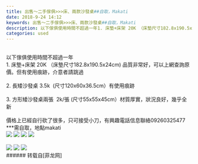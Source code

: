 ```yaml
---
title: 出售～二手傢俱>>>床、兩款沙發桌##自取，Makati
date: 2018-9-24 14:12
keywords: 出售～二手傢俱>>>床、兩款沙發桌##自取，Makati
description: 以下傢俱使用時間不超過一年1. 床墊+床架 20K （床墊尺寸182.8x190.5x24cm) 品質非常好，可以上網查詢原價。但有使用痕跡，介意者請跳過2. 長矮沙發桌 3.5k  (尺寸120x60x36.5cm）有使用痕跡3. 方形矮沙發桌兩張  2k/張 (尺寸55x55x45cm）材質厚實，狀況良好，幾乎全新價格上已經自行砍了很多，只可接受小刀，有興趣電話信息聯絡09260325477***需自取，地點makati
categories: used
---
```

<td class="t_f" id="postmessage_1871437">

<br/>
以下傢俱使用時間不超過一年<br/>
1. 床墊+床架 20K （床墊尺寸182.8x190.5x24cm) 品質非常好，可以上網查詢原價。但有使用痕跡，介意者請跳過<br/>
<br/>
2. 長矮沙發桌 3.5k  (尺寸120x60x36.5cm）有使用痕跡<br/>
<br/>
3. 方形矮沙發桌兩張  2k/張 (尺寸55x55x45cm）材質厚實，狀況良好，幾乎全新<br/>
<br/>
價格上已經自行砍了很多，只可接受小刀，有興趣電話信息聯絡09260325477<br/>
***需自取，地點makati<br/>

<img aid="950378" data-cf-modified-0a65c0721943efe42d1cdeec-="" file="data/attachment/forum/201809/24/135938bddoho1671719do7.jpg.thumb.jpg" id="aimg_950378" inpost="1" onclick="" onmouseover="" src="http://www.flw.ph/data/attachment/forum/201809/24/135938bddoho1671719do7.jpg" style="cursor:pointer" zoomfile="data/attachment/forum/201809/24/135938bddoho1671719do7.jpg"/>



<img aid="950379" data-cf-modified-0a65c0721943efe42d1cdeec-="" file="data/attachment/forum/201809/24/135945fzktbnn1ggdgk1nn.jpg.thumb.jpg" id="aimg_950379" inpost="1" onclick="" onmouseover="" src="http://www.flw.ph/data/attachment/forum/201809/24/135945fzktbnn1ggdgk1nn.jpg" style="cursor:pointer" zoomfile="data/attachment/forum/201809/24/135945fzktbnn1ggdgk1nn.jpg"/>



<img aid="950381" data-cf-modified-0a65c0721943efe42d1cdeec-="" file="data/attachment/forum/201809/24/135958lm076u476dudm46n.jpg.thumb.jpg" id="aimg_950381" inpost="1" onclick="" onmouseover="" src="http://www.flw.ph/data/attachment/forum/201809/24/135958lm076u476dudm46n.jpg" style="cursor:pointer" zoomfile="data/attachment/forum/201809/24/135958lm076u476dudm46n.jpg"/>



<img aid="950382" data-cf-modified-0a65c0721943efe42d1cdeec-="" file="data/attachment/forum/201809/24/140003on090075m3974110.jpg.thumb.jpg" id="aimg_950382" inpost="1" onclick="" onmouseover="" src="http://www.flw.ph/data/attachment/forum/201809/24/140003on090075m3974110.jpg" style="cursor:pointer" zoomfile="data/attachment/forum/201809/24/140003on090075m3974110.jpg"/>


<br/>
<br/>

<img aid="950380" data-cf-modified-0a65c0721943efe42d1cdeec-="" file="data/attachment/forum/201809/24/135951bchll375f3794v2h.jpg.thumb.jpg" id="aimg_950380" inpost="1" onclick="" onmouseover="" src="http://www.flw.ph/data/attachment/forum/201809/24/135951bchll375f3794v2h.jpg" style="cursor:pointer" zoomfile="data/attachment/forum/201809/24/135951bchll375f3794v2h.jpg"/>



<img aid="950383" data-cf-modified-0a65c0721943efe42d1cdeec-="" file="data/attachment/forum/201809/24/140009iuu827879v2nbgyu.jpg.thumb.jpg" id="aimg_950383" inpost="1" onclick="" onmouseover="" src="http://www.flw.ph/data/attachment/forum/201809/24/140009iuu827879v2nbgyu.jpg" style="cursor:pointer" zoomfile="data/attachment/forum/201809/24/140009iuu827879v2nbgyu.jpg"/>



<img aid="950384" data-cf-modified-0a65c0721943efe42d1cdeec-="" file="data/attachment/forum/201809/24/140014g411gpp9ifn71s1i.jpg.thumb.jpg" id="aimg_950384" inpost="1" onclick="" onmouseover="" src="http://www.flw.ph/data/attachment/forum/201809/24/140014g411gpp9ifn71s1i.jpg" style="cursor:pointer" zoomfile="data/attachment/forum/201809/24/140014g411gpp9ifn71s1i.jpg"/>


<br/>
</td>
###### 转载自[菲龙网]